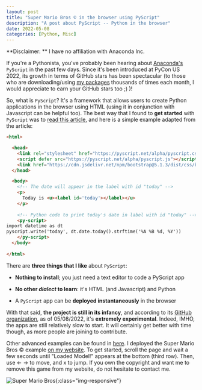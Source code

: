 ```yaml
---
layout: post
title: "Super Mario Bros © in the browser using PyScript"
description: "A post about PyScript -- Python in the browser"
date: 2022-05-08
categories: [Python, Misc]
---
```


**Disclaimer: ** I have no affiliation with Anaconda Inc.

If you're a Pythonista, you've probably been hearing about [Anaconda's](https://www.anaconda.com/) `PyScript` in the past few 
days. Since it's been introduced at PyCon US 2022, its growth in terms of GitHub stars has been spectacular (to those who are downloading/using [my packages](https://github.com/Techtonique) thousands of times each month, 
I would appreciate to earn your GitHub stars too ;) )!

So, what is `PyScript`? It's a framework that allows users to create Python applications in the browser using HTML (using it in conjunction with Javascript can be helpful too). The best way that I found to **get started** with `PyScript` was to [read this article](https://github.com/pyscript/pyscript/blob/main/GETTING-STARTED.md), and here is 
a simple example adapted from the article: 

```html
<html>

  <head>
    <link rel="stylesheet" href="https://pyscript.net/alpha/pyscript.css" />
    <script defer src="https://pyscript.net/alpha/pyscript.js"></script>
    <link href="https://cdn.jsdelivr.net/npm/bootstrap@5.1.3/dist/css/bootstrap.min.css" rel="stylesheet" crossorigin="anonymous">
  </head>

  <body>
    <!-- The date will appear in the label with id "today" -->
    <p>
      Today is <u><label id='today'></label></u>
    </p>
    
    <!-- Python code to print today's date in label with id "today" -->
    <py-script>
import datetime as dt
pyscript.write('today', dt.date.today().strftime('%A %B %d, %Y'))
    </py-script>
  </body>
  
</html>
```

There are **three things that I like** about `PyScript`: 

  - **Nothing to install**; you just need a text editor to code a PyScript app
  
  - **No other _dialect_ to learn**: it's HTML (and Javascript) and Python
  
  - A `PyScript` app can be **deployed instantaneously** in the browser

With that said, **the project is still in its infancy**, and according to its [ GitHub organization](https://github.com/pyscript/pyscript#notes), as of 05/08/2022, it's **extremely experimental**. 
Indeed, IMHO, the apps are still relatively slow to start. It will certainly get better with time though, as more people are joining to contribute.

Other advanced examples can be found in [here](https://github.com/pyscript/pyscript/tree/main/pyscriptjs/examples). I deployed the Super Mario Bros © example [on my website](https://thierrymoudiki.github.io/mario/). To get started, scroll the page and wait a few seconds until "Loaded Model!" appears at the bottom (third row). Then, use <- -> to move, and x to jump. If you own the copyright and want me to remove this game from my website, do not hesitate to contact me. 

![Super Mario Bros]({{base}}/images/2022-05-08/2022-05-08-image1.png){:class="img-responsive"}
